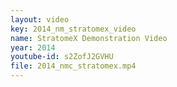 ```yaml
---
layout: video
key: 2014_nm_stratomex_video
name: StratomeX Demonstration Video
year: 2014
youtube-id: s2ZofJ2GVHU
file: 2014_nmc_stratomex.mp4
---
```

